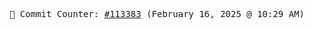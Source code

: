 <p align="center">
    <samp>
        📮 Commit Counter: <a href="https://github.com/Javascript-void0/Javascript-void0/commits/main">#113383</a> (February 16, 2025 @ 10:29 AM)
    </samp>
</p>